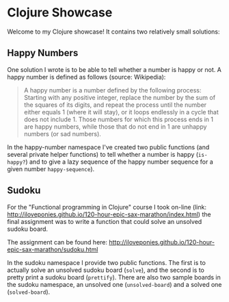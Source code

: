# Clojure Showcase
Welcome to my Clojure showcase! It contains two relatively small solutions:

## Happy Numbers
One solution I wrote is to be able to tell whether a number is happy or not. A happy number is defined as follows (source: Wikipedia):

>A happy number is a number defined by the following process: Starting with any positive integer, replace the number by the sum of the squares of its digits, and repeat the process until the number either equals 1 (where it will stay), or it loops endlessly in a cycle that does not include 1. Those numbers for which this process ends in 1 are happy numbers, while those that do not end in 1 are unhappy numbers (or sad numbers).

In the happy-number namespace I've created two public functions (and several private helper functions) to tell whether a number is happy (`is-happy?`) and to give a lazy sequence of the happy number sequence for a given number `happy-sequence`).

## Sudoku
For the "Functional programming in Clojure" course I took on-line (link: http://iloveponies.github.io/120-hour-epic-sax-marathon/index.html) the final assignment was to write a function that could solve an unsolved sudoku board.

The assignment can be found here: http://iloveponies.github.io/120-hour-epic-sax-marathon/sudoku.html

In the sudoku namespace I provide two public functions. The first is to actually solve an unsolved sudoku board (`solve`), and the second is to pretty print a sudoku board (`prettify`). There are also two sample boards in the sudoku namespace, an unsolved one (`unsolved-board`) and a solved one (`solved-board`).

